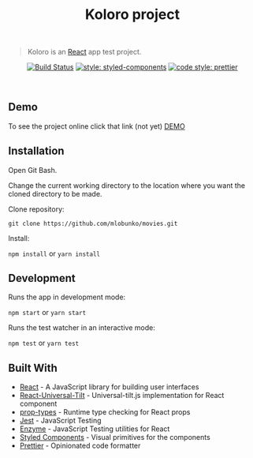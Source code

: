 <h1 align="center">Koloro project</h1>

<br />

> Koloro is an [React](https://github.com/facebook/react) app test project.

<div align="center">
  
[![Build Status](https://travis-ci.com/mlobunko/koloro-project.svg?branch=master)](https://travis-ci.com/mlobunko/koloro-project) [![style: styled-components](https://img.shields.io/badge/style-%F0%9F%92%85%20styled--components-orange.svg?colorB=daa357&colorA=db748e)](https://github.com/styled-components/styled-components) [![code style: prettier](https://img.shields.io/badge/code_style-prettier-ff69b4.svg)](https://github.com/prettier/prettier)
  
</div>

<br />

## Demo

To see the project online click that link (not yet) <a href="https://mlobunko.github.io/portfolio/">DEMO</a>

## Installation

Open Git Bash.

Change the current working directory to the location where you want the cloned directory to be made.

Clone repository:

`git clone https://github.com/mlobunko/movies.git`

Install:

`npm install` or `yarn install`

## Development

Runs the app in development mode:

`npm start` or `yarn start`

Runs the test watcher in an interactive mode:

`npm test` or `yarn test`

## Built With

- [React](https://github.com/facebook/react) - A JavaScript library for building user interfaces
- [React-Universal-Tilt](https://github.com/JB1905/react-universal-tilt/) - Universal-tilt.js implementation for React component
- [prop-types](https://github.com/facebook/prop-types) - Runtime type checking for React props
- [Jest](https://github.com/facebook/jest) - JavaScript Testing
- [Enzyme](https://github.com/airbnb/enzyme) - JavaScript Testing utilities for React
- [Styled Components](https://github.com/styled-components/styled-components) - Visual primitives for the components
- [Prettier](https://github.com/prettier/prettier) - Opinionated code formatter
